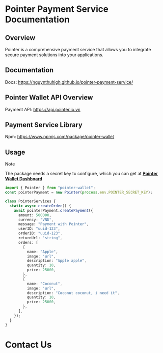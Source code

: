 # Pointer Payment Service Documentation

## Overview

Pointer is a comprehensive payment service that allows you to integrate secure payment solutions into your applications.

## Documentation

Docs: https://nguynthuhigh.github.io/pointer-payment-service/

## Pointer Wallet API Overview

Payment API: https://api.pointer.io.vn

## Payment Service Library

Npm: https://www.npmjs.com/package/pointer-wallet

## Usage

> [!NOTE]
> The package needs a secret key to configure, which you can get at **[Pointer Wallet Dashboard](https://pointer.io.vn/)**

```typescript
import { Pointer } from "pointer-wallet";
const pointerPayment = new Pointer(process.env.POINTER_SECRET_KEY);

class PointerServices {
  static async createOrder() {
    await pointerPayment.createPayment({
      amount: 500000,
      currency: "VND",
      message: "Payment with Pointer",
      userID: "uuid-123",
      orderID: "uuid-123",
      returnUrl: "string",
      orders: [
        {
          name: "Apple",
          image: "url",
          description: "Apple apple",
          quantity: 10,
          price: 25000,
        },
        {
          name: "Coconut",
          image: "url",
          description: "Coconut coconut, i need it",
          quantity: 10,
          price: 25000,
        },
      ],
    });
  }
}
```

# Contact Us
